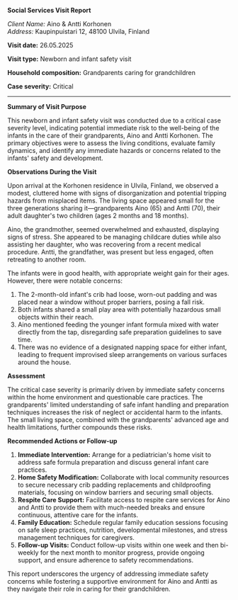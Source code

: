 **Social Services Visit Report**

*Client Name:* Aino & Antti Korhonen  
*Address:* Kaupinpuistari 12, 48100 Ulvila, Finland  

**Visit date:** 26.05.2025

**Visit type:** Newborn and infant safety visit

**Household composition:** Grandparents caring for grandchildren

**Case severity:** Critical

---

**Summary of Visit Purpose**

This newborn and infant safety visit was conducted due to a critical case severity level, indicating potential immediate risk to the well-being of the infants in the care of their grandparents, Aino and Antti Korhonen. The primary objectives were to assess the living conditions, evaluate family dynamics, and identify any immediate hazards or concerns related to the infants' safety and development.

**Observations During the Visit**

Upon arrival at the Korhonen residence in Ulvila, Finland, we observed a modest, cluttered home with signs of disorganization and potential tripping hazards from misplaced items. The living space appeared small for the three generations sharing it—grandparents Aino (65) and Antti (70), their adult daughter's two children (ages 2 months and 18 months).

Aino, the grandmother, seemed overwhelmed and exhausted, displaying signs of stress. She appeared to be managing childcare duties while also assisting her daughter, who was recovering from a recent medical procedure. Antti, the grandfather, was present but less engaged, often retreating to another room.

The infants were in good health, with appropriate weight gain for their ages. However, there were notable concerns:

1. The 2-month-old infant's crib had loose, worn-out padding and was placed near a window without proper barriers, posing a fall risk.
2. Both infants shared a small play area with potentially hazardous small objects within their reach.
3. Aino mentioned feeding the younger infant formula mixed with water directly from the tap, disregarding safe preparation guidelines to save time.
4. There was no evidence of a designated napping space for either infant, leading to frequent improvised sleep arrangements on various surfaces around the house.

**Assessment**

The critical case severity is primarily driven by immediate safety concerns within the home environment and questionable care practices. The grandparents' limited understanding of safe infant handling and preparation techniques increases the risk of neglect or accidental harm to the infants. The small living space, combined with the grandparents' advanced age and health limitations, further compounds these risks.

**Recommended Actions or Follow-up**

1. **Immediate Intervention:** Arrange for a pediatrician's home visit to address safe formula preparation and discuss general infant care practices.
2. **Home Safety Modification:** Collaborate with local community resources to secure necessary crib padding replacements and childproofing materials, focusing on window barriers and securing small objects.
3. **Respite Care Support:** Facilitate access to respite care services for Aino and Antti to provide them with much-needed breaks and ensure continuous, attentive care for the infants.
4. **Family Education:** Schedule regular family education sessions focusing on safe sleep practices, nutrition, developmental milestones, and stress management techniques for caregivers.
5. **Follow-up Visits:** Conduct follow-up visits within one week and then bi-weekly for the next month to monitor progress, provide ongoing support, and ensure adherence to safety recommendations.

This report underscores the urgency of addressing immediate safety concerns while fostering a supportive environment for Aino and Antti as they navigate their role in caring for their grandchildren.